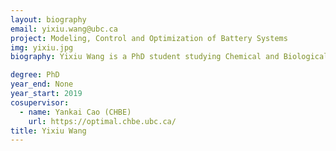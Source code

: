 ```yaml
---
layout: biography
email: yixiu.wang@ubc.ca
project: Modeling, Control and Optimization of Battery Systems
img: yixiu.jpg
biography: Yixiu Wang is a PhD student studying Chemical and Biological Engineering (CHBE) at UBC. He received his bachelor's degree and master's degree in Vehicle Engineering/Automotive Electronics from Tongji University in China, where he worked on life equalization strategy for series battery pack to maximum discharge energy. His current research interests include applying machine learning techniques to develop lithium-ion battery degradation models to accurately estimate and predict power and capacity loss, and optimizing power system operation incorporating battery degradation.

degree: PhD
year_end: None
year_start: 2019
cosupervisor: 
  - name: Yankai Cao (CHBE)
    url: https://optimal.chbe.ubc.ca/
title: Yixiu Wang
---
```

